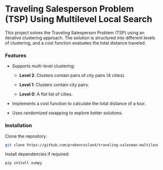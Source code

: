 # Traveling Salesperson Problem (TSP) Using Multilevel Local Search

This project solves the Traveling Salesperson Problem (TSP) using an iterative clustering approach. The solution is structured into different levels of clustering, and a cost function evaluates the total distance traveled.

### Features

- Supports multi-level clustering:

  - **Level 2**: Clusters contain pairs of city pairs (4 cities).

  - **Level 1**: Clusters contain city pairs.

  - **Level 0**: A flat list of cities.

- Implements a cost function to calculate the total distance of a tour.

- Uses randomized swapping to explore better solutions.

### Installation

Clone the repository:

```sh
git clone https://github.com/prebenrosland/traveling-salesman-multilevel.git
```
Install dependencies if required:
```sh
pip install numpy
```
